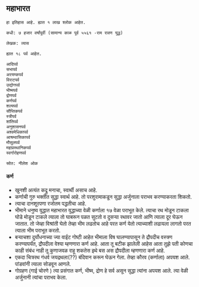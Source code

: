
## महाभारत

```
हा इतिहास आहे. ह्यात १ लाख श्लोक आहेत.

कधी: ७ हजार वर्षांपूर्वी (सामान्य काळ पूर्व ५५६१ -राम रावण युद्ध)

लेखक: व्यास

ह्यात १८ पर्व आहेत.

आदिपर्व
सभापर्व
अरयण्कपर्व
विराटपर्व
उद्योगपर्व
भीष्मपर्व
द्रोणपर्व
कर्णपर्व
शल्यपर्व
सौप्तिकपर्व
स्त्रीपर्व
शांतिपर्व
अनुशासनपर्व
अश्वमेधिकापर्व
आश्रम्वासिकापर्व
मौसुलपर्व
महाप्रस्थानिकपर्व
स्वर्गारोहणपर्व

स्रोत: नीलेश ओक
```



#### कर्ण

- खुनशी अत्यंत कद्रु मनाचा, स्वार्थी असाच आहे. 
- कर्णाची गुरु भक्तीत सुद्धा स्वार्थ आहे. तो परशुरामाकडून सुद्धा अर्जुनाला पराभव करण्याकरता शिकतो.
- त्याचा दानशूरपणा रजोतम पद्धतीचा आहे. 
- भीमाने धनुष्य युद्धात महाभारत युद्धाच्या वेळी कर्णाला १७ वेळा पराभूत केले. त्याचा रथ मोडून टाकला घोडे मोडून टाकले त्याला तो घाबरून पळत सुटतो व दुसऱ्या रथावर जातो आणि त्याला दूर घेऊन जातात. तो जेव्हा विश्रांती घेतो तेव्हा भीम लढतोच आहे परत कर्ण येतो त्याच्याशी लढायला लागतो परत त्याला भीम पराभूत करतो.
- बऱ्याचशा दुर्योधनाच्या ज्या वाईट गोष्टी आहेत भीमाला विष घालण्यापासून ते द्रौपदीच वस्त्रण करण्यापर्यंत, द्रौपदीला वेश्या म्हणणारा कर्ण आहे. आता तू बटीक झालेली आहेस आता तुझे पती कोणचा काही संबंध नाही तू कुणाजवळ राहू शकतेस इथे बस अस द्रौपदीला म्हणणारा कर्ण आहे.
- एकदा चित्ररथ गंधर्व जयद्रथला(??) बंदिवान करून घेऊन गेला. तेव्हा कौरव (कर्णाला) अपयश आले. पांडवांनी त्याला सोडवून आणले.
- गोग्रहण (गाई चोरणे ) त्या प्रसंगात कर्ण, भीष्म, द्रोण हे सर्व असून सुद्धा त्यांना अपयश आले. त्या वेळी अर्जुनानी त्यांचा पराभव केला.
